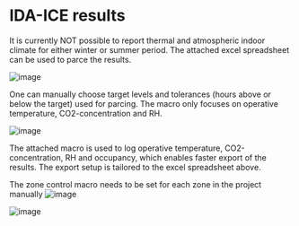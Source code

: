 # IDA-ICE results
It is currently NOT possible to report thermal and atmospheric indoor climate for either winter or summer period. 
The attached excel spreadsheet can be used to parce the results. 

![image](https://github.com/user-attachments/assets/42f3e1f0-da17-491c-b02b-dd38ee2897e6)

One can manually choose target levels and tolerances (hours above or below the target) used for parcing.
The macro only focuses on operative temperature, CO2-concentration and RH.

![image](https://github.com/user-attachments/assets/38014996-f2d1-4a44-878a-5787999fc15d)

The attached macro is used to log operative temperature, CO2-concentration, RH and occupancy, which enables faster export of the results. The export setup is tailored to the excel spreadsheet above.

The zone control macro needs to be set for each zone in the project manually
![image](https://github.com/user-attachments/assets/e1ad563f-4b6e-4a34-af82-682110a09902)

![image](https://github.com/user-attachments/assets/808e9ced-4365-456b-b3af-e9b7dc8bf2e6)
